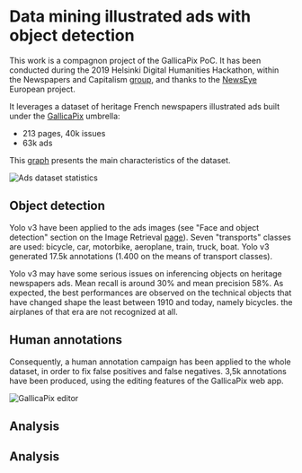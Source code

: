 # Data mining illustrated ads with object detection

This work is a compagnon project of the GallicaPix PoC. It has been conducted during the 2019 Helsinki Digital Humanities Hackathon, within the Newspapers and Capitalism [group](https://blogs.helsinki.fi/digital-humanities-hackathon/category/newspapers-and-capitalism/), and thanks to the [NewsEye](https://www.newseye.eu/) European project.

It leverages a dataset of heritage French newspapers illustrated ads built under the [GallicaPix](https://github.com/altomator/Image_Retrieval) umbrella:
- 213 pages, 40k issues
- 63k ads

This [graph](http://www.euklides.fr/blog/altomator/Image_Retrieval/Ads-data-mining/Dailies_FR_1910-1920_issues-pages-ads.htm) presents the main characteristics of the dataset.

![Ads dataset statistics](http://www.euklides.fr/blog/altomator/Image_Retrieval/Ads-data-mining/ads-dataset.png)

## Object detection
Yolo v3 have been applied to the ads images (see "Face and object detection" section on the Image Retrieval [page](https://github.com/altomator/Image_Retrieval)). Seven "transports" classes are used: bicycle, car, motorbike, aeroplane, train, truck, boat. Yolo v3 generated 17.5k annotations (1.400 on the means of transport classes).

Yolo v3 may have some serious issues on inferencing objects on heritage newspapers ads. Mean recall is around 30% and mean precision 58%. As expected, the best performances are observed on the technical objects that have changed shape the least between 1910 and today, namely bicycles. the airplanes of that era are not recognized at all.

## Human annotations
Consequently, a human annotation campaign has been applied to the whole dataset, in order to fix false positives and false negatives. 3,5k annotations have been produced, using the editing features of the GallicaPix web app.

![GallicaPix editor](http://www.euklides.fr/blog/altomator/Image_Retrieval/Ads-data-mining/gp-edition.jpg)

## Analysis








## Analysis






 

